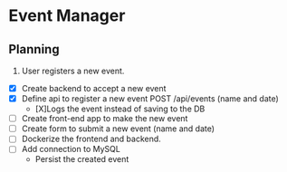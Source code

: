 # Event Manager

## Planning

1. User registers a new event.
 - [X] Create backend to accept a new event
 - [X] Define api to register a new event POST /api/events (name and date)
   - [X]Logs the event instead of saving to the DB
 - [ ] Create front-end app to make the new event 
 - [ ] Create form to submit a new event (name and date)
 - [ ] Dockerize the frontend and backend.
 - [ ] Add connection to MySQL
   - Persist the created event